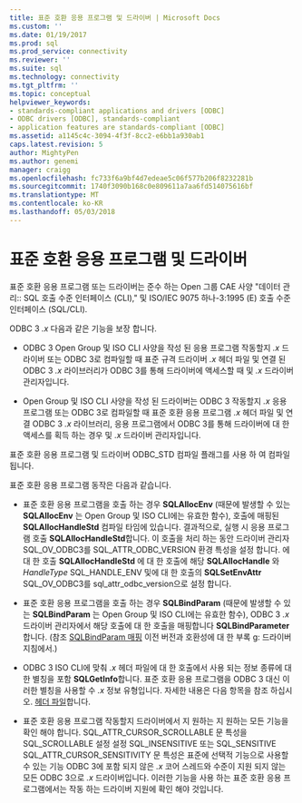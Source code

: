 ```yaml
---
title: 표준 호환 응용 프로그램 및 드라이버 | Microsoft Docs
ms.custom: ''
ms.date: 01/19/2017
ms.prod: sql
ms.prod_service: connectivity
ms.reviewer: ''
ms.suite: sql
ms.technology: connectivity
ms.tgt_pltfrm: ''
ms.topic: conceptual
helpviewer_keywords:
- standards-compliant applications and drivers [ODBC]
- ODBC drivers [ODBC], standards-compliant
- application features are standards-compliant [ODBC]
ms.assetid: a1145c4c-3094-4f3f-8cc2-e6bb1a930ab1
caps.latest.revision: 5
author: MightyPen
ms.author: genemi
manager: craigg
ms.openlocfilehash: fc733f6a9bf4d7edeae5c06f577b206f8232281b
ms.sourcegitcommit: 1740f3090b168c0e809611a7aa6fd514075616bf
ms.translationtype: MT
ms.contentlocale: ko-KR
ms.lasthandoff: 05/03/2018
---
```

# <a name="standards-compliant-applications-and-drivers"></a>표준 호환 응용 프로그램 및 드라이버
표준 호환 응용 프로그램 또는 드라이버는 준수 하는 Open 그룹 CAE 사양 "데이터 관리:: SQL 호출 수준 인터페이스 (CLI)," 및 ISO/IEC 9075 하나-3:1995 (E) 호출 수준 인터페이스 (SQL/CLI).  
  
 ODBC 3 *.x* 다음과 같은 기능을 보장 합니다.  
  
-   ODBC 3 Open Group 및 ISO CLI 사양을 작성 된 응용 프로그램 작동할지 *.x* 드라이버 또는 ODBC 3로 컴파일할 때 표준 규격 드라이버 *.x* 헤더 파일 및 연결 된 ODBC 3 *.x* 라이브러리가 ODBC 3를 통해 드라이버에 액세스할 때 및 *.x* 드라이버 관리자입니다.  
  
-   Open Group 및 ISO CLI 사양을 작성 된 드라이버는 ODBC 3 작동할지 *.x* 응용 프로그램 또는 ODBC 3로 컴파일할 때 표준 호환 응용 프로그램 *.x* 헤더 파일 및 연결 ODBC 3 *.x* 라이브러리, 응용 프로그램에서 ODBC 3를 통해 드라이버에 대 한 액세스를 획득 하는 경우 및 *.x* 드라이버 관리자입니다.  
  
 표준 호환 응용 프로그램 및 드라이버 ODBC_STD 컴파일 플래그를 사용 하 여 컴파일됩니다.  
  
 표준 호환 응용 프로그램 동작은 다음과 같습니다.  
  
-   표준 호환 응용 프로그램을 호출 하는 경우 **SQLAllocEnv** (때문에 발생할 수 있는 **SQLAllocEnv** 는 Open Group 및 ISO CLI에는 유효한 함수), 호출에 매핑된  **SQLAllocHandleStd** 컴파일 타임에 있습니다. 결과적으로, 실행 시 응용 프로그램 호출 **SQLAllocHandleStd**합니다. 이 호출을 처리 하는 동안 드라이버 관리자 SQL_OV_ODBC3를 SQL_ATTR_ODBC_VERSION 환경 특성을 설정 합니다. 에 대 한 호출 **SQLAllocHandleStd** 에 대 한 호출에 해당 **SQLAllocHandle** 와 *HandleType* SQL_HANDLE_ENV 및에 대 한 호출의 **SQLSetEnvAttr** SQL_OV_ODBC3를 sql_attr_odbc_version으로 설정 합니다.  
  
-   표준 호환 응용 프로그램을 호출 하는 경우 **SQLBindParam** (때문에 발생할 수 있는 **SQLBindParam** 는 Open Group 및 ISO CLI에는 유효한 함수), ODBC 3 *.x* 드라이버 관리자에서 해당 호출에 대 한 호출을 매핑합니다 **SQLBindParameter**합니다. (참조 [SQLBindParam 매핑](../../../odbc/reference/appendixes/sqlbindparam-mapping.md) 이전 버전과 호환성에 대 한 부록 g: 드라이버 지침에서.)  
  
-   ODBC 3 ISO CLI에 맞춰 *.x* 헤더 파일에 대 한 호출에서 사용 되는 정보 종류에 대 한 별칭을 포함 **SQLGetInfo**합니다. 표준 호환 응용 프로그램을 ODBC 3 대신 이러한 별칭을 사용할 수 *.x* 정보 유형입니다. 자세한 내용은 다음 항목을 참조 하십시오. [헤더 파일](../../../odbc/reference/develop-app/header-files.md)합니다.  
  
-   표준 호환 응용 프로그램 작동할지 드라이버에서 지 원하는 지 원하는 모든 기능을 확인 해야 합니다. SQL_ATTR_CURSOR_SCROLLABLE 문 특성을 SQL_SCROLLABLE 설정 설정 SQL_INSENSITIVE 또는 SQL_SENSITIVE SQL_ATTR_CURSOR_SENSITIVITY 문 특성은 표준에 선택적 기능으로 사용할 수 있는 기능 ODBC 3에 포함 되지 않은 *.x* 코어 스레드와 수준이 지원 되지 않는 모든 ODBC 3으로 *.x* 드라이버입니다. 이러한 기능을 사용 하는 표준 호환 응용 프로그램에서는 작동 하는 드라이버 지원에 확인 해야 것입니다.
